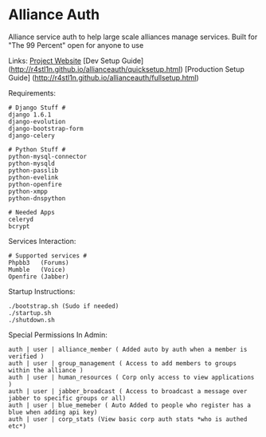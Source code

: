 Alliance Auth
============

Alliance service auth to help large scale alliances manage services.
Built for "The 99 Percent" open for anyone to use

Links:
    [Project Website](http://r4stl1n.github.io/allianceauth/)
	[Dev Setup Guide] (http://r4stl1n.github.io/allianceauth/quicksetup.html)
	[Production Setup Guide] (http://r4stl1n.github.io/allianceauth/fullsetup.html)

Requirements:

    # Django Stuff #
    django 1.6.1
    django-evolution
    django-bootstrap-form
    django-celery
    
    # Python Stuff #
    python-mysql-connector
    python-mysqld
    python-passlib
    python-evelink
    python-openfire
    python-xmpp
    python-dnspython
    
    # Needed Apps
    celeryd
    bcrypt
    
Services Interaction:

    # Supported services #
    Phpbb3   (Forums)
    Mumble   (Voice)
    Openfire (Jabber)
    
    
Startup Instructions:

    ./bootstrap.sh (Sudo if needed)
    ./startup.sh
    ./shutdown.sh
    

Special Permissions In Admin:

    auth | user | alliance_member ( Added auto by auth when a member is verified )
    auth | user | group_management ( Access to add members to groups within the alliance )
    auth | user | human_resources ( Corp only access to view applications )
    auth | user | jabber_broadcast ( Access to broadcast a message over jabber to specific groups or all)
    auth | user | blue_memeber ( Auto Added to people who register has a blue when adding api key)
    auth | user | corp_stats (View basic corp auth stats *who is authed etc*)
